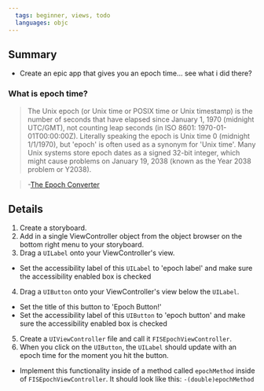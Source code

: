 ```yaml
---
  tags: beginner, views, todo
  languages: objc
---
```


## Summary
  * Create an epic app that gives you an epoch time... see what i did there?

### What is epoch time?
  > The Unix epoch (or Unix time or POSIX time or Unix timestamp) is the number of seconds that have elapsed since January 1, 1970 (midnight UTC/GMT), not counting leap seconds (in ISO 8601: 1970-01-01T00:00:00Z). Literally speaking the epoch is Unix time 0 (midnight 1/1/1970), but 'epoch' is often used as a synonym for 'Unix time'. Many Unix systems store epoch dates as a signed 32-bit integer, which might cause problems on January 19, 2038 (known as the Year 2038 problem or Y2038).

  >-[The Epoch Converter](http://www.epochconverter.com)

## Details
 1. Create a storyboard.
 2. Add in a single ViewController object from the object browser on the bottom right menu to your storyboard.
 3. Drag a `UILabel` onto your ViewController's view.
   - Set the accessibility label of this `UILabel` to 'epoch label' and make sure the accessibility enabled box is checked
 4. Drag a `UIButton` onto your ViewController's view below the `UILabel`.
   - Set the title of this button to 'Epoch Button!'
   - Set the accessibility label of this `UIButton` to 'epoch button' and make sure the accessibility enabled box is checked
 5. Create a `UIViewController` file and call it `FISEpochViewController`.
 6. When you click on the `UIButton`, the `UILabel` should update with an epoch time for the moment you hit the button.
   - Implement this functionality inside of a method called `epochMethod` inside of `FISEpochViewController`. It should look like this:  `-(double)epochMethod`
